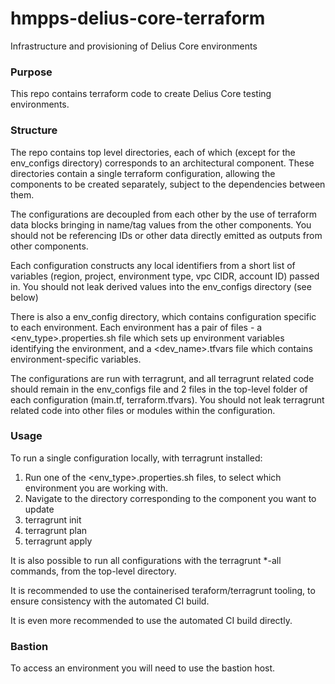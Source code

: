 # hmpps-delius-core-terraform
Infrastructure and provisioning of Delius Core environments

### Purpose
This repo contains terraform code to create Delius Core testing environments.

### Structure
The repo contains top level directories,
each of which (except for the env_configs directory) corresponds to an architectural component.
These directories contain a single terraform configuration, allowing the components to be created separately, subject to the dependencies between them.

The configurations are decoupled from each other by the use of terraform data blocks bringing in name/tag values from the other components.
You should not be referencing IDs or other data directly emitted as outputs from other components.

Each configuration constructs any local identifiers from a short list of variables (region, project, environment type, vpc CIDR, account ID) passed in.
You should not leak derived values into the env_configs directory (see below)

There is also a env_config directory, which contains configuration specific to each environment.
Each environment has a pair of files - a <env_type>.properties.sh file which sets up environment variables identifying the environment, and a <dev_name>.tfvars file which contains environment-specific variables.

The configurations are run with terragrunt, and all terragrunt related code should remain in the env_configs file and 2 files in the top-level folder of each configuration (main.tf, terraform.tfvars).
You should not leak terragrunt related code into other files or modules within the configuration.

### Usage

To run a single configuration locally, with terragrunt installed:

1. Run one of the <env_type>.properties.sh files, to select which environment you are working with.
2. Navigate to the directory corresponding to the component you want to update
3. terragrunt init
4. terragrunt plan
5. terragrunt apply

It is also possible to run all configurations with the terragrunt *-all commands, from the top-level directory.

It is recommended to use the containerised teraform/terragrunt tooling, to ensure consistency with the automated CI build.

It is even more recommended to use the automated CI build directly.

### Bastion

To access an environment you will need to use the bastion host.
